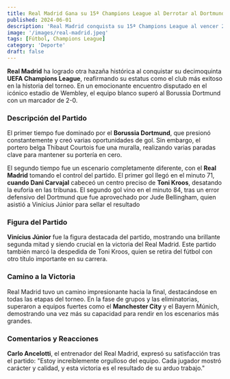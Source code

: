 ```yaml
---
title: Real Madrid Gana su 15ª Champions League al Derrotar al Dortmund en Wembley
published: 2024-06-01
description: 'Real Madrid conquista su 15ª Champions League al vencer 2-0 a Borussia Dortmund en Wembley, con goles de Dani Carvajal y Vinícius Júnior'
image: '/images/real-madrid.jpeg'
tags: [Fútbol, Champions League]
category: 'Deporte'
draft: false 
---
```

**Real Madrid** ha logrado otra hazaña histórica al conquistar su decimoquinta **UEFA Champions League**, reafirmando su estatus como el club más exitoso en la historia del torneo. En un emocionante encuentro disputado en el icónico estadio de Wembley, el equipo blanco superó al Borussia Dortmund con un marcador de 2-0.
### Descripción del Partido
El primer tiempo fue dominado por el **Borussia Dortmund**, que presionó constantemente y creó varias oportunidades de gol. Sin embargo, el portero belga Thibaut Courtois fue una muralla, realizando varias paradas clave para mantener su portería en cero.

El segundo tiempo fue un escenario completamente diferente, con el **Real Madrid** tomando el control del partido. El primer gol llegó en el minuto 71, **cuando Dani Carvajal** cabeceó un centro preciso de **Toni Kroos**, desatando la euforia en las tribunas. El segundo gol vino en el minuto 84, tras un error defensivo del Dortmund que fue aprovechado por Jude Bellingham, quien asistió a Vinícius Júnior para sellar el resultado
### Figura del Partido
**Vinícius Júnior** fue la figura destacada del partido, mostrando una brillante segunda mitad y siendo crucial en la victoria del Real Madrid. Este partido también marcó la despedida de Toni Kroos, quien se retira del fútbol con otro título importante en su carrera.
### Camino a la Victoria
Real Madrid tuvo un camino impresionante hacia la final, destacándose en todas las etapas del torneo. En la fase de grupos y las eliminatorias, superaron a equipos fuertes como el **Manchester City** y el Bayern Múnich, demostrando una vez más su capacidad para rendir en los escenarios más grandes.
### Comentarios y Reacciones
**Carlo Ancelotti**, el entrenador del Real Madrid, expresó su satisfacción tras el partido: "Estoy increíblemente orgulloso del equipo. Cada jugador mostró carácter y calidad, y esta victoria es el resultado de su arduo trabajo."